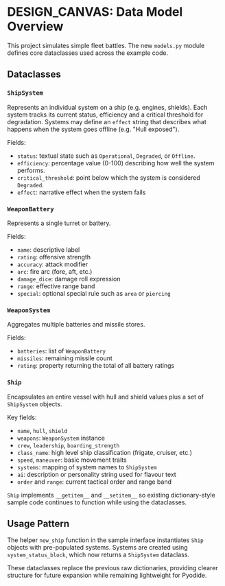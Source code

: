 # DESIGN_CANVAS: Data Model Overview

This project simulates simple fleet battles. The new `models.py` module defines core dataclasses used across the example code.

## Dataclasses

### `ShipSystem`
Represents an individual system on a ship (e.g. engines, shields). Each system
tracks its current status, efficiency and a critical threshold for degradation.
Systems may define an `effect` string that describes what happens when the
system goes offline (e.g. "Hull exposed").

Fields:
- `status`: textual state such as `Operational`, `Degraded`, or `Offline`.
- `efficiency`: percentage value (0-100) describing how well the system performs.
- `critical_threshold`: point below which the system is considered `Degraded`.
- `effect`: narrative effect when the system fails

### `WeaponBattery`
Represents a single turret or battery.

Fields:
- `name`: descriptive label
- `rating`: offensive strength
- `accuracy`: attack modifier
- `arc`: fire arc (fore, aft, etc.)
- `damage_dice`: damage roll expression
- `range`: effective range band
- `special`: optional special rule such as `area` or `piercing`

### `WeaponSystem`
Aggregates multiple batteries and missile stores.

Fields:
- `batteries`: list of `WeaponBattery`
- `missiles`: remaining missile count
- `rating`: property returning the total of all battery ratings

### `Ship`
Encapsulates an entire vessel with hull and shield values plus a set of
`ShipSystem` objects.

Key fields:
- `name`, `hull`, `shield`
- `weapons`: `WeaponSystem` instance
- `crew`, `leadership`, `boarding_strength`
- `class_name`: high level ship classification (frigate, cruiser, etc.)
- `speed`, `maneuver`: basic movement traits
- `systems`: mapping of system names to `ShipSystem`
- `ai`: description or personality string used for flavour text
- `order` and `range`: current tactical order and range band

`Ship` implements `__getitem__` and `__setitem__` so existing dictionary-style
sample code continues to function while using the dataclasses.

## Usage Pattern

The helper `new_ship` function in the sample interface instantiates `Ship` objects with pre-populated systems. Systems are created using `system_status_block`, which now returns a `ShipSystem` dataclass.

These dataclasses replace the previous raw dictionaries, providing clearer
structure for future expansion while remaining lightweight for Pyodide.

